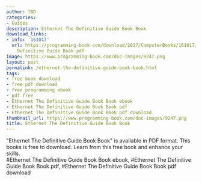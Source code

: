 ```yaml
---
author: TBD
categories:
- Guides
description: Ethernet The Definitive Guide Book Book
download_links:
- info: '161017'
  url: https://programming-book.com/download/2017/ComputerBooks/161017/Ethernet The
    Definitive Guide Book.pdf
image: https://www.programming-book.com/doc-images/9247.png
layout: post
permalink: /ethernet-the-definitive-guide-book-book.html
tags:
- free book download
- free pdf download
- free programming ebook
- pdf free
- Ethernet The Definitive Guide Book Book ebook
- Ethernet The Definitive Guide Book Book pdf
- Ethernet The Definitive Guide Book Book pdf download
thumbnail_url: https://www.programming-book.com/doc-images/9247.png
title: Ethernet The Definitive Guide Book Book
---
```


 
<div class="item-desc text-justify">
  "Ethernet The Definitive Guide Book Book" is available in PDF format. This books is free to download. Learn from this free book and enhance your skills.
  <br>
  #Ethernet The Definitive Guide Book Book ebook, #Ethernet The Definitive Guide Book Book pdf, #Ethernet The Definitive Guide Book Book pdf download
</div>